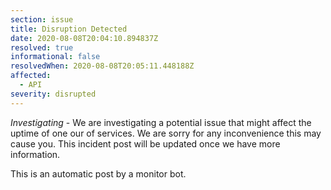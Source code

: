 ```yaml
---
section: issue
title: Disruption Detected
date: 2020-08-08T20:04:10.894837Z
resolved: true
informational: false
resolvedWhen: 2020-08-08T20:05:11.448188Z
affected:
  - API
severity: disrupted
---
```

*Investigating* - We are investigating a potential issue that might affect the uptime of one our of services. We are sorry for any inconvenience this may cause you. This incident post will be updated once we have more information.

This is an automatic post by a monitor bot.
        